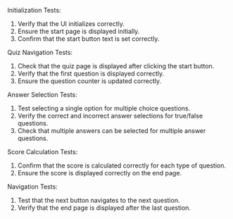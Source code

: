 Initialization Tests:
1. Verify that the UI initializes correctly.
2. Ensure the start page is displayed initially.
3. Confirm that the start button text is set correctly.

Quiz Navigation Tests:
1. Check that the quiz page is displayed after clicking the start button.
2. Verify that the first question is displayed correctly.
3. Ensure the question counter is updated correctly.

Answer Selection Tests:
1. Test selecting a single option for multiple choice questions.
2. Verify the correct and incorrect answer selections for true/false questions.
3. Check that multiple answers can be selected for multiple answer questions.

Score Calculation Tests:
1. Confirm that the score is calculated correctly for each type of question.
2. Ensure the score is displayed correctly on the end page.

Navigation Tests:
1. Test that the next button navigates to the next question.
2. Verify that the end page is displayed after the last question.